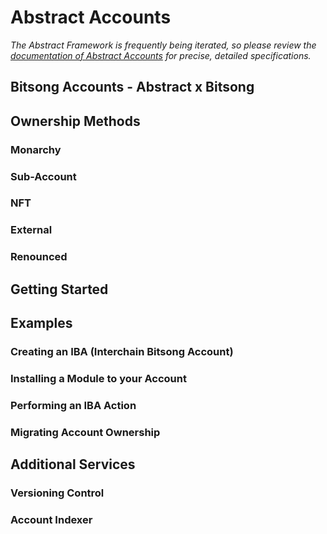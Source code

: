 # Abstract Accounts 

*The Abstract Framework is frequently being iterated, so please review the [documentation of Abstract Accounts](https://docs.abstract.money/) for precise, detailed specifications.*


## Bitsong Accounts - Abstract x Bitsong 

## Ownership Methods 

### Monarchy

### Sub-Account 

### NFT 

### External 

### Renounced

## Getting Started 

## Examples 

### Creating an IBA (Interchain Bitsong Account)

### Installing a Module to your Account 

### Performing an IBA Action 

### Migrating Account Ownership 

## Additional Services 

### Versioning Control

### Account Indexer 